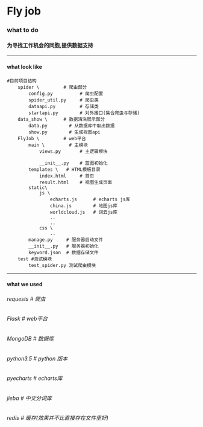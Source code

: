 # Fly job

### what to do

#### 为寻找工作机会的同胞,提供数据支持

------

#### what look like 

```
#目前项目结构
	spider \         # 爬虫部分
		config.py          # 爬虫配置
		spider_util.py     # 爬虫类
		dataapi.py 		   # 存储类
		startapi.py        # 对外接口(集合爬虫与存储)
	data_show \      # 数据清洗展示部分
		data.py 	   # 从数据库中取出数据
		show.py        # 生成视图api
	FlyJob \         # web平台
		main \         # 主模块
			views.py       # 主逻辑模块
			
 			__init__.py    # 蓝图初始化
 		templates \   # HTML模板目录
 			index.html     # 首页
 			result.html	   # 视图生成页面		
 		static\ 
 			js \
 				echarts.js      # echarts js库
 				china.js	    # 地图js库
 				worldcloud.js   # 词云js库
 				..
 				..
 			css \
 				..
		manage.py     # 服务器启动文件
		__init__.py   # 服务器初始化
		keyword.json  # 数据存储文件
	test #测试模块
		test_spider.py 测试爬虫模块
```

------

#### what we used 

###### requests      # 爬虫 

###### Flask             # web平台

###### MongoDB    # 数据库

###### python3.5   # python 版本

###### pyecharts   # echarts库

###### jieba             # 中文分词库

###### redis            # 缓存(效果并不比直接存在文件里好)



